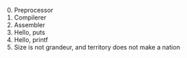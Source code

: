 0. Preprocessor
1. Compilerer
2. Assembler
4. Hello, puts
5. Hello, printf
6. Size is not grandeur, and territory does not make a nation
